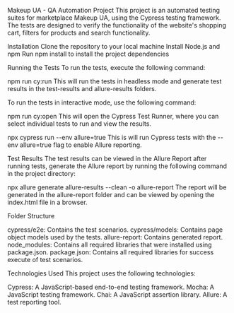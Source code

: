 Makeup UA - QA Automation Project
This project is an automated testing suites for marketplace Makeup UA, using the Cypress testing framework. The tests are designed to verify the functionality of the website's shopping cart, filters for products and search functionality.

Installation
Clone the repository to your local machine
Install Node.js and npm
Run npm install to install the project dependencies

Running the Tests
To run the tests, execute the following command:

npm run cy:run
This will run the tests in headless mode and generate test results in the test-results and allure-results folders.

To run the tests in interactive mode, use the following command:

npm run cy:open
This will open the Cypress Test Runner, where you can select individual tests to run and view the results.

npx cypress run --env allure=true
This is will run Cypress tests with the --env allure=true flag to enable Allure reporting.

Test Results
The test results can be viewed in the Allure Report after running tests, generate the Allure report by running the following command in the project directory:

npx allure generate allure-results --clean -o allure-report
The report will be generated in the allure-report folder and can be viewed by opening the index.html file in a browser.

Folder Structure

cypress/e2e: Contains the test scenarios.
cypress/models: Contains page object models used by the tests.
allure-report: Contains generated report.
node_modules: Contains all required libraries that were installed using package.json.
package.json: Contains all required libraries for success execute of test scenarios.

Technologies Used
This project uses the following technologies:

Cypress: A JavaScript-based end-to-end testing framework.
Mocha: A JavaScript testing framework.
Chai: A JavaScript assertion library.
Allure: A test reporting tool.